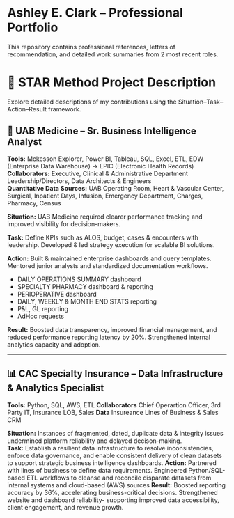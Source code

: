 # Ashley E. Clark – Professional Portfolio
This repository contains professional references, letters of recommendation, and detailed work summaries from 2 most recent roles.



# 🌟 STAR Method Project Description  
Explore detailed descriptions of my contributions using the Situation–Task–Action–Result framework.

## 🏥 UAB Medicine – Sr. Business Intelligence Analyst  

**Tools:** Mckesson Explorer, Power BI, Tableau, SQL, Excel, ETL, EDW (Enterprise Data Warehouse) → EPIC (Electronic Health Records) 
**Collaborators:** Executive, Clinical & Administrative Department Leadership/Directors, Data Architects & Engineers         
**Quantitative Data Sources:** UAB Operating Room, Heart & Vascular Center, Surgical, Inpatient Days, Infusion, Emergency Department, Charges, Pharmacy, Census

**Situation:**  UAB Medicine required clearer performance tracking and improved visibility for decision-makers.

**Task:**  Define KPIs such as ALOS, budget, cases & encounters with leadership. Developed & led strategy execution for scalable BI solutions.

**Action:**  Built & maintained enterprise dashboards and query templates. Mentored junior analysts and standardized documentation workflows.  
- DAILY OPERATIONS SUMMARY dashboard  
- SPECIALTY PHARMACY dashboard & reporting  
- PERIOPERATIVE dashboard  
- DAILY, WEEKLY & MONTH END STATS reporting  
- P&L, GL reporting  
- AdHoc requests
  
**Result:**  Boosted data transparency, improved financial management, and reduced performance reporting latency by 20%. Strengthened internal analytics capacity and adoption.


---

## 📊 CAC Specialty Insurance – Data Infrastructure & Analytics Specialist  
**Tools:** Python, SQL, AWS, ETL
**Collaborators** Chief Operartion Officer, 3rd Party IT, Insurance LOB, Sales 
**Data** Insureance Lines of Business & Sales CRM

**Situation:** Instances of fragmented, dated, duplicate data & integrity issues undermined platform reliability and delayed decison-making.   
**Task:** Establish a resilient data infrastructure to resolve inconsistencies, enforce data governance, and enable consistent delivery of clean datasets to support strategic business intelligence dashboards.
**Action:** Partnered with lines of business to define data requirements. Engineered Python/SQL-based ETL workflows to cleanse and reconcile disparate datasets from internal systems and cloud-based (AWS) sources
**Result:** Boosted reporting accuracy by 36%, accelerating business-critical decisions. Strengthened website and dashboard reliability- supporting improved data accessibility, client engagement, and revenue growth.
